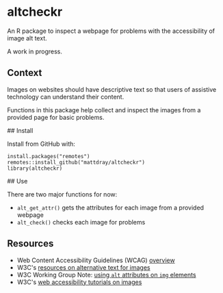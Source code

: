 # altcheckr

An R package to inspect a webpage for problems with the accessibility of image alt text.

A work in progress.

## Context

Images on websites should have descriptive text so that users of assistive technology can understand their content.

Functions in this package help collect and inspect the images from a provided page for basic problems.

## Install

Install from GitHub with:

```
install.packages("remotes")
remotes::install_github("mattdray/altcheckr")
library(altcheckr)
```

## Use

There are two major functions for now:

* `alt_get_attr()` gets the attributes for each image from a provided webpage
* `alt_check()` checks each image for problems

## Resources

* Web Content Accessibility Guidelines (WCAG) [overview](https://www.w3.org/WAI/standards-guidelines/wcag/)
* W3C's [resources on alternative text for images](https://www.w3.org/WAI/alt/)
* W3C Working Group Note: [using `alt` attributes on `img` elements]()
* W3C's [web accessibility tutorials on images](https://www.w3.org/WAI/tutorials/images/)